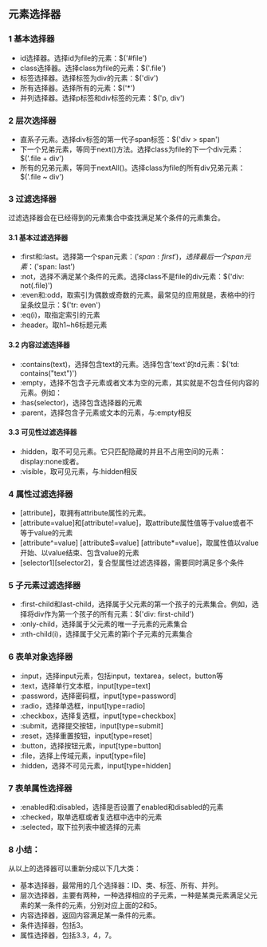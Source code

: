 ## 元素选择器

### 1 基本选择器

* id选择器。选择id为file的元素：$('#file')
* class选择器。选择class为file的元素：$('.file')
* 标签选择器。选择标签为div的元素：$('div')
* 所有选择器。选择所有的元素：$('*')
* 并列选择器。选择p标签和div标签的元素：$('p, div')

### 2 层次选择器

* 直系子元素。选择div标签的第一代子span标签：$('div > span')
* 下一个兄弟元素，等同于next()方法。选择class为file的下一个div元素：$('.file + div')
* 所有的兄弟元素，等同于nextAll()。选择class为file的所有div兄弟元素：$('.file ~ div')

### 3 过滤选择器

过滤选择器会在已经得到的元素集合中查找满足某个条件的元素集合。

#### 3.1 基本过滤选择器

* :first和:last。选择第一个span元素：$('span: first')，选择最后一个span元素：$('span: last')
* :not，选择不满足某个条件的元素。选择class不是file的div元素：$('div: not(.file)')
* :even和:odd，取索引为偶数或奇数的元素。最常见的应用就是，表格中的行呈条纹显示：$('tr: even')
* :eq(i)，取指定索引的元素
* :header。取h1~h6标题元素


#### 3.2 内容过滤选择器

* :contains(text)，选择包含text的元素。选择包含'text'的td元素：$('td: contains("text")')
* :empty，选择不包含子元素或者文本为空的元素，其实就是不包含任何内容的元素。例如：<td></td>
* :has(selector)，选择包含选择器的元素
* :parent，选择包含子元素或文本的元素，与:empty相反

#### 3.3 可见性过滤选择器

* :hidden，取不可见元素。它只匹配隐藏的并且不占用空间的元素：display:none或者<input type="hidden" />。
* :visible，取可见元素，与:hidden相反

### 4 属性过滤选择器

* [attribute]，取拥有attribute属性的元素。
* [attribute=value]和[attribute!=value]，取attribute属性值等于value或者不等于value的元素
* [attribute^=value] [attribute$=value] [attribute*=value]，取属性值以value开始、以value结束、包含value的元素
* [selector1][selector2]，复合型属性过滤选择器，需要同时满足多个条件

### 5 子元素过滤选择器

* :first-child和last-child，选择属于父元素的第一个孩子的元素集合。例如，选择将div作为第一个孩子的所有元素：$('div: first-child')
* :only-child，选择属于父元素的唯一子元素的元素集合
* :nth-child(i)，选择属于父元素的第i个子元素的元素集合

### 6 表单对象选择器

* :input，选择input元素，包括input，textarea，select，button等
* :text，选择单行文本框，input[type=text]
* :password，选择密码框，input[type=password]
* :radio，选择单选框，input[type=radio]
* :checkbox，选择复选框，input[type=checkbox]
* :submit，选择提交按钮，input[type=submit]
* :reset，选择重置按钮，input[type=reset]
* :button，选择按钮元素，input[type=button]
* :file，选择上传域元素，input[type=file]
* :hidden，选择不可见元素，input[type=hidden]

### 7 表单属性选择器

* :enabled和:disabled，选择是否设置了enabled和disabled的元素
* :checked，取单选框或者复选框中选中的元素
* :selected，取下拉列表中被选择的元素

### 8 小结：

从以上的选择器可以重新分成以下几大类：

* 基本选择器，最常用的几个选择器：ID、类、标签、所有、并列。
* 层次选择器，主要有两种，一种选择相应的子元素，一种是某类元素满足父元素的某一条件的元素，分别对应上面的2和5。
* 内容选择器，返回内容满足某一条件的元素。
* 条件选择器，包括3。
* 属性选择器，包括3.3，4，7。
